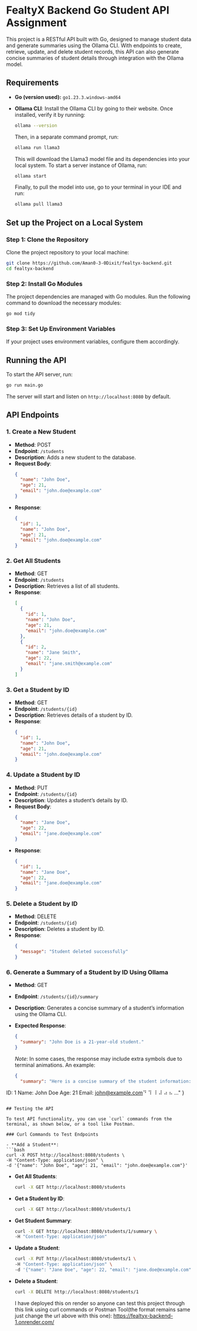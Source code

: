 
# FealtyX Backend Go Student API Assignment

This project is a RESTful API built with Go, designed to manage student data and generate summaries using the Ollama CLI. With endpoints to create, retrieve, update, and delete student records, this API can also generate concise summaries of student details through integration with the Ollama model.

## Requirements

- **Go (version used):** `go1.23.3.windows-amd64`
- **Ollama CLI**: Install the Ollama CLI by going to their website. Once installed, verify it by running:
  
  ```bash
  ollama --version
  ```

  Then, in a separate command prompt, run:

  ```bash
  ollama run llama3
  ```

  This will download the Llama3 model file and its dependencies into your local system. To start a server instance of Ollama, run:

  ```bash
  ollama start
  ```

  Finally, to pull the model into use, go to your terminal in your IDE and run:

  ```bash
  ollama pull llama3
  ```

## Set up the Project on a Local System

### Step 1: Clone the Repository

Clone the project repository to your local machine:

```bash
git clone https://github.com/Aman0-3-0Dixit/fealtyx-backend.git
cd fealtyx-backend
```

### Step 2: Install Go Modules

The project dependencies are managed with Go modules. Run the following command to download the necessary modules:

```bash
go mod tidy
```

### Step 3: Set Up Environment Variables

If your project uses environment variables, configure them accordingly.

## Running the API

To start the API server, run:

```bash
go run main.go
```

The server will start and listen on `http://localhost:8080` by default.

## API Endpoints

### 1. Create a New Student

- **Method**: POST
- **Endpoint**: `/students`
- **Description**: Adds a new student to the database.
- **Request Body**:
  ```json
  {
    "name": "John Doe",
    "age": 21,
    "email": "john.doe@example.com"
  }
  ```
- **Response**:
  ```json
  {
    "id": 1,
    "name": "John Doe",
    "age": 21,
    "email": "john.doe@example.com"
  }
  ```

### 2. Get All Students

- **Method**: GET
- **Endpoint**: `/students`
- **Description**: Retrieves a list of all students.
- **Response**:
  ```json
  [
    {
      "id": 1,
      "name": "John Doe",
      "age": 21,
      "email": "john.doe@example.com"
    },
    {
      "id": 2,
      "name": "Jane Smith",
      "age": 22,
      "email": "jane.smith@example.com"
    }
  ]
  ```

### 3. Get a Student by ID

- **Method**: GET
- **Endpoint**: `/students/{id}`
- **Description**: Retrieves details of a student by ID.
- **Response**:
  ```json
  {
    "id": 1,
    "name": "John Doe",
    "age": 21,
    "email": "john.doe@example.com"
  }
  ```

### 4. Update a Student by ID

- **Method**: PUT
- **Endpoint**: `/students/{id}`
- **Description**: Updates a student’s details by ID.
- **Request Body**:
  ```json
  {
    "name": "Jane Doe",
    "age": 22,
    "email": "jane.doe@example.com"
  }
  ```
- **Response**:
  ```json
  {
    "id": 1,
    "name": "Jane Doe",
    "age": 22,
    "email": "jane.doe@example.com"
  }
  ```

### 5. Delete a Student by ID

- **Method**: DELETE
- **Endpoint**: `/students/{id}`
- **Description**: Deletes a student by ID.
- **Response**:
  ```json
  {
    "message": "Student deleted successfully"
  }
  ```

### 6. Generate a Summary of a Student by ID Using Ollama

- **Method**: GET
- **Endpoint**: `/students/{id}/summary`
- **Description**: Generates a concise summary of a student’s information using the Ollama CLI.
- **Expected Response**:
  ```json
  {
    "summary": "John Doe is a 21-year-old student."
  }
  ```
  *Note*: In some cases, the response may include extra symbols due to terminal animations. An example:

  ```json
  {
    "summary": "Here is a concise summary of the student information:
ID: 1
Name: John Doe
Age: 21
Email: john@example.com⠙ ⠹ ⠸ ⠼ ⠴ ⠦ ..."
  }
  ```

## Testing the API

To test API functionality, you can use `curl` commands from the terminal, as shown below, or a tool like Postman.

### Curl Commands to Test Endpoints

- **Add a Student**:
  ```bash
  curl -X POST http://localhost:8080/students \
  -H "Content-Type: application/json" \
  -d '{"name": "John Doe", "age": 21, "email": "john.doe@example.com"}'
  ```

- **Get All Students**:
  ```bash
  curl -X GET http://localhost:8080/students
  ```

- **Get a Student by ID**:
  ```bash
  curl -X GET http://localhost:8080/students/1
  ```

- **Get Student Summary**:
  ```bash
  curl -X GET http://localhost:8080/students/1/summary \
  -H "Content-Type: application/json"
  ```

- **Update a Student**:
  ```bash
  curl -X PUT http://localhost:8080/students/1 \
  -H "Content-Type: application/json" \
  -d '{"name": "Jane Doe", "age": 22, "email": "jane.doe@example.com"}'
  ```

- **Delete a Student**:
  ```bash
  curl -X DELETE http://localhost:8080/students/1
  ```


  I have deployed this on render so anyone can test this project through this link using curl commands or Postman Tool(the format remains same just change the url above with this one):
  https://fealtyx-backend-1.onrender.com/